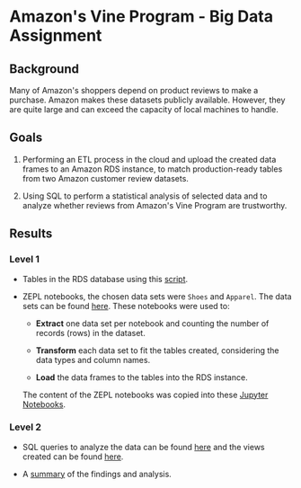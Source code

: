 # Amazon's Vine Program - Big Data Assignment

## Background

Many of Amazon's shoppers depend on product reviews to make a purchase. Amazon makes 
these datasets publicly available. However, they are quite large and can exceed the 
capacity of local machines to handle. 


## Goals

1. Performing an ETL process in the cloud and upload the created data frames to 
an Amazon RDS instance, to match production-ready tables from two Amazon customer 
review datasets.

2. Using SQL to perform a statistical analysis of selected data and to analyze whether 
reviews from Amazon's Vine Program are trustworthy.


## Results

### Level 1

* Tables in the RDS database using this [script](./Scripts/schema.sql).

* ZEPL notebooks, the chosen data sets were `Shoes` and `Apparel`. 
The data sets can be found [here](https://s3.amazonaws.com/amazon-reviews-pds/tsv/index.txt).
These notebooks were used to:

  - __Extract__ one data set per notebook and counting the number of records (rows) in the dataset.

  - __Transform__ each data set to fit the tables created, considering the data types and column names.

  - __Load__ the data frames to the tables into the RDS instance. 

  The content of the ZEPL notebooks was copied into these [Jupyter Notebooks](./Notebooks/).


### Level 2 

* SQL queries to analyze the data can be found [here](./Scripts/stats.sql) and 
 the views created can be found [here](./Scripts/views.sql).

* A [summary](./Summary/BigData_Summary.pdf) of the findings and analysis.






